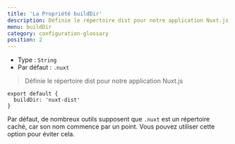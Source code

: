 ```yaml
---
title: 'La Propriété buildDir'
description: Définie le répertoire dist pour notre application Nuxt.js
menu: buildDir
category: configuration-glossary
position: 2
---
```


- Type : `String`
- Par défaut : `.nuxt`

> Définie le répertoire dist pour notre application Nuxt.js

```js{}[nuxt.config.js]
export default {
  buildDir: 'nuxt-dist'
}
```

Par défaut, de nombreux outils supposent que `.nuxt` est un répertoire caché, car son nom commence par un point. Vous pouvez utiliser cette option pour éviter cela.
